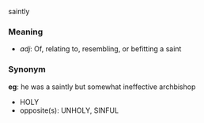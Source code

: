 saintly
### Meaning
+ _adj_: Of, relating to, resembling, or befitting a saint

### Synonym

__eg__: he was a saintly but somewhat ineffective archbishop

+ HOLY
+ opposite(s): UNHOLY, SINFUL


